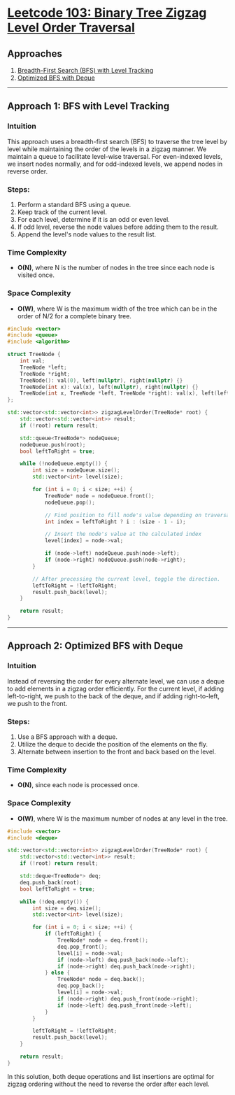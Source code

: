 # [Leetcode 103: Binary Tree Zigzag Level Order Traversal](https://leetcode.com/problems/binary-tree-zigzag-level-order-traversal/)

## Approaches
1. [Breadth-First Search (BFS) with Level Tracking](#approach-1-bfs-with-level-tracking)
2. [Optimized BFS with Deque](#approach-2-optimized-bfs-with-deque)

---

## Approach 1: BFS with Level Tracking

### Intuition
This approach uses a breadth-first search (BFS) to traverse the tree level by level while maintaining the order of the levels in a zigzag manner. We maintain a queue to facilitate level-wise traversal. For even-indexed levels, we insert nodes normally, and for odd-indexed levels, we append nodes in reverse order.

### Steps:
1. Perform a standard BFS using a queue.
2. Keep track of the current level.
3. For each level, determine if it is an odd or even level.
4. If odd level, reverse the node values before adding them to the result.
5. Append the level's node values to the result list.

### Time Complexity
- **O(N)**, where N is the number of nodes in the tree since each node is visited once.

### Space Complexity
- **O(W)**, where W is the maximum width of the tree which can be in the order of N/2 for a complete binary tree.

```cpp
#include <vector>
#include <queue>
#include <algorithm>

struct TreeNode {
    int val;
    TreeNode *left;
    TreeNode *right;
    TreeNode(): val(0), left(nullptr), right(nullptr) {}
    TreeNode(int x): val(x), left(nullptr), right(nullptr) {}
    TreeNode(int x, TreeNode *left, TreeNode *right): val(x), left(left), right(right) {}
};

std::vector<std::vector<int>> zigzagLevelOrder(TreeNode* root) {
    std::vector<std::vector<int>> result;
    if (!root) return result;

    std::queue<TreeNode*> nodeQueue;
    nodeQueue.push(root);
    bool leftToRight = true;

    while (!nodeQueue.empty()) {
        int size = nodeQueue.size();
        std::vector<int> level(size);

        for (int i = 0; i < size; ++i) {
            TreeNode* node = nodeQueue.front();
            nodeQueue.pop();

            // Find position to fill node's value depending on traversal direction
            int index = leftToRight ? i : (size - 1 - i);

            // Insert the node's value at the calculated index
            level[index] = node->val;

            if (node->left) nodeQueue.push(node->left);
            if (node->right) nodeQueue.push(node->right);
        }

        // After processing the current level, toggle the direction.
        leftToRight = !leftToRight;
        result.push_back(level);
    }

    return result;
}
```

---

## Approach 2: Optimized BFS with Deque

### Intuition
Instead of reversing the order for every alternate level, we can use a deque to add elements in a zigzag order efficiently. For the current level, if adding left-to-right, we push to the back of the deque, and if adding right-to-left, we push to the front.

### Steps:
1. Use a BFS approach with a deque.
2. Utilize the deque to decide the position of the elements on the fly.
3. Alternate between insertion to the front and back based on the level.

### Time Complexity
- **O(N)**, since each node is processed once.

### Space Complexity
- **O(W)**, where W is the maximum number of nodes at any level in the tree.

```cpp
#include <vector>
#include <deque>

std::vector<std::vector<int>> zigzagLevelOrder(TreeNode* root) {
    std::vector<std::vector<int>> result;
    if (!root) return result;

    std::deque<TreeNode*> deq;
    deq.push_back(root);
    bool leftToRight = true;

    while (!deq.empty()) {
        int size = deq.size();
        std::vector<int> level(size);

        for (int i = 0; i < size; ++i) {
            if (leftToRight) {
                TreeNode* node = deq.front();
                deq.pop_front();
                level[i] = node->val;
                if (node->left) deq.push_back(node->left);
                if (node->right) deq.push_back(node->right);
            } else {
                TreeNode* node = deq.back();
                deq.pop_back();
                level[i] = node->val;
                if (node->right) deq.push_front(node->right);
                if (node->left) deq.push_front(node->left);
            }
        }

        leftToRight = !leftToRight;
        result.push_back(level);
    }

    return result;
}
```

In this solution, both deque operations and list insertions are optimal for zigzag ordering without the need to reverse the order after each level.

